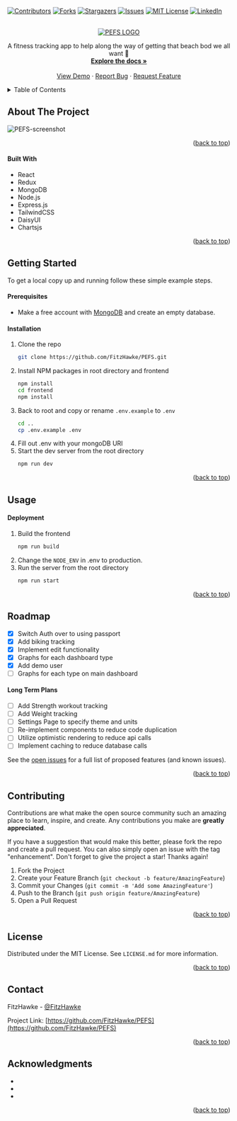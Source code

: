 <!-- Improved compatibility of back to top link: See: https://github.com/othneildrew/Best-README-Template/pull/73 -->

<a name="readme-top"></a>

<!-- PROJECT SHIELDS -->
<!--
*** I'm using markdown "reference style" links for readability.
*** Reference links are enclosed in brackets [ ] instead of parentheses ( ).
*** See the bottom of this document for the declaration of the reference variables
*** for contributors-url, forks-url, etc. This is an optional, concise syntax you may use.
*** https://www.markdownguide.org/basic-syntax/#reference-style-links
-->

[![Contributors][contributors-shield]][contributors-url]
[![Forks][forks-shield]][forks-url]
[![Stargazers][stars-shield]][stars-url]
[![Issues][issues-shield]][issues-url]
[![MIT License][license-shield]][license-url]
[![LinkedIn][linkedin-shield]][linkedin-url]

<!-- PROJECT LOGO -->
<br />
<div align="center">
  <a href="https://github.com/FitzHawke/PEFS">
    <picture>
      <source media="(prefers-color-scheme: dark)" srcset="https://user-images.githubusercontent.com/60191328/192440570-2840fb0f-8644-4584-95ff-61448ea91cb1.png">
      <source media="(prefers-color-scheme: light)" srcset="https://user-images.githubusercontent.com/60191328/192440563-fce148eb-6bd9-44c8-ac41-f4264b9ec73c.png">
      <img alt="PEFS LOGO" src="">
    </picture>
  </a>

  <p align="center">
    A fitness tracking app to help along the way of getting that beach bod we all want 💪
    <br />
    <a href="https://github.com/FitzHawke/PEFS"><strong>Explore the docs »</strong></a>
    <br />
    <br />
    <a href="https://pefs.cyclic.app/">View Demo</a>
    ·
    <a href="https://github.com/FitzHawke/PEFS/issues">Report Bug</a>
    ·
    <a href="https://github.com/FitzHawke/PEFS/issues">Request Feature</a>
  </p>
</div>

<!-- TABLE OF CONTENTS -->
<details>
  <summary>Table of Contents</summary>
  <ol>
    <li>
      <a href="#about-the-project">About The Project</a>
      <ul>
        <li><a href="#built-with">Built With</a></li>
      </ul>
    </li>
    <li>
      <a href="#getting-started">Getting Started</a>
      <ul>
        <li><a href="#prerequisites">Prerequisites</a></li>
        <li><a href="#installation">Installation</a></li>
      </ul>
    </li>
    <li><a href="#usage">Usage</a></li>
    <li><a href="#roadmap">Roadmap</a></li>
    <li><a href="#contributing">Contributing</a></li>
    <li><a href="#license">License</a></li>
    <li><a href="#contact">Contact</a></li>
    <li><a href="#acknowledgments">Acknowledgments</a></li>
  </ol>
</details>

<!-- ABOUT THE PROJECT -->

## About The Project

![PEFS-screenshot](https://user-images.githubusercontent.com/60191328/193888194-f4018be3-9e7a-4aa1-aeb3-3689cf70e512.png)

<p align="right">(<a href="#readme-top">back to top</a>)</p>

#### Built With

- React
- Redux
- MongoDB
- Node.js
- Express.js
- TailwindCSS
- DaisyUI
- Chartsjs

<p align="right">(<a href="#readme-top">back to top</a>)</p>

<!-- GETTING STARTED -->

## Getting Started

To get a local copy up and running follow these simple example steps.

#### Prerequisites

- Make a free account with [MongoDB](https://www.mongodb.com/) and create an empty database.

#### Installation

1. Clone the repo
   ```sh
   git clone https://github.com/FitzHawke/PEFS.git
   ```
2. Install NPM packages in root directory and frontend
   ```sh
   npm install
   cd frontend
   npm install
   ```
3. Back to root and copy or rename `.env.example` to `.env`
   ```sh
   cd ..
   cp .env.example .env
   ```
4. Fill out .env with your mongoDB URI
5. Start the dev server from the root directory
   ```sh
   npm run dev
   ```

<p align="right">(<a href="#readme-top">back to top</a>)</p>

<!-- USAGE EXAMPLES -->

## Usage

#### Deployment

1.  Build the frontend
    ```sh
    npm run build
    ```
2.  Change the `NODE_ENV` in .env to production.
3.  Run the server from the root directory
    ```sh
    npm run start
    ```

<p align="right">(<a href="#readme-top">back to top</a>)</p>

<!-- ROADMAP -->

## Roadmap

- [x] Switch Auth over to using passport
- [x] Add biking tracking
- [x] Implement edit functionality
- [x] Graphs for each dashboard type
- [x] Add demo user
- [ ] Graphs for each type on main dashboard

#### Long Term Plans

- [ ] Add Strength workout tracking
- [ ] Add Weight tracking
- [ ] Settings Page to specify theme and units
- [ ] Re-implement components to reduce code duplication
- [ ] Utilize optimistic rendering to reduce api calls
- [ ] Implement caching to reduce database calls

See the [open issues](https://github.com/FitzHawke/PEFS/issues) for a full list of proposed features (and known issues).

<p align="right">(<a href="#readme-top">back to top</a>)</p>

<!-- CONTRIBUTING -->

## Contributing

Contributions are what make the open source community such an amazing place to learn, inspire, and create. Any contributions you make are **greatly appreciated**.

If you have a suggestion that would make this better, please fork the repo and create a pull request. You can also simply open an issue with the tag "enhancement".
Don't forget to give the project a star! Thanks again!

1. Fork the Project
2. Create your Feature Branch (`git checkout -b feature/AmazingFeature`)
3. Commit your Changes (`git commit -m 'Add some AmazingFeature'`)
4. Push to the Branch (`git push origin feature/AmazingFeature`)
5. Open a Pull Request

<p align="right">(<a href="#readme-top">back to top</a>)</p>

<!-- LICENSE -->

## License

Distributed under the MIT License. See `LICENSE.md` for more information.

<p align="right">(<a href="#readme-top">back to top</a>)</p>

<!-- CONTACT -->

## Contact

FitzHawke - [@FitzHawke](https://twitter.com/FitzHawke)

Project Link: [https://github.com/FitzHawke/PEFS](https://github.com/FitzHawke/PEFS)

<p align="right">(<a href="#readme-top">back to top</a>)</p>

<!-- ACKNOWLEDGMENTS -->

## Acknowledgments

- []()
- []()
- []()

<p align="right">(<a href="#readme-top">back to top</a>)</p>

<!-- MARKDOWN LINKS & IMAGES -->
<!-- https://www.markdownguide.org/basic-syntax/#reference-style-links -->

[contributors-shield]: https://img.shields.io/github/contributors/FitzHawke/PEFS.svg?style=for-the-badge
[contributors-url]: https://github.com/FitzHawke/PEFS/graphs/contributors
[forks-shield]: https://img.shields.io/github/forks/FitzHawke/PEFS.svg?style=for-the-badge
[forks-url]: https://github.com/FitzHawke/PEFS/network/members
[stars-shield]: https://img.shields.io/github/stars/FitzHawke/PEFS.svg?style=for-the-badge
[stars-url]: https://github.com/FitzHawke/PEFS/stargazers
[issues-shield]: https://img.shields.io/github/issues/FitzHawke/PEFS.svg?style=for-the-badge
[issues-url]: https://github.com/FitzHawke/PEFS/issues
[license-shield]: https://img.shields.io/github/license/FitzHawke/PEFS.svg?style=for-the-badge
[license-url]: https://github.com/FitzHawke/PEFS/blob/master/LICENSE.txt
[linkedin-shield]: https://img.shields.io/badge/-LinkedIn-black.svg?style=for-the-badge&logo=linkedin&colorB=555
[linkedin-url]: https://linkedin.com/in/will-featherston
[product-screenshot]: images/screenshot.png
[next.js]: https://img.shields.io/badge/next.js-000000?style=for-the-badge&logo=nextdotjs&logoColor=white
[next-url]: https://nextjs.org/
[react.js]: https://img.shields.io/badge/React-20232A?style=for-the-badge&logo=react&logoColor=61DAFB
[react-url]: https://reactjs.org/
[vue.js]: https://img.shields.io/badge/Vue.js-35495E?style=for-the-badge&logo=vuedotjs&logoColor=4FC08D
[vue-url]: https://vuejs.org/
[angular.io]: https://img.shields.io/badge/Angular-DD0031?style=for-the-badge&logo=angular&logoColor=white
[angular-url]: https://angular.io/
[svelte.dev]: https://img.shields.io/badge/Svelte-4A4A55?style=for-the-badge&logo=svelte&logoColor=FF3E00
[svelte-url]: https://svelte.dev/
[laravel.com]: https://img.shields.io/badge/Laravel-FF2D20?style=for-the-badge&logo=laravel&logoColor=white
[laravel-url]: https://laravel.com
[bootstrap.com]: https://img.shields.io/badge/Bootstrap-563D7C?style=for-the-badge&logo=bootstrap&logoColor=white
[bootstrap-url]: https://getbootstrap.com
[jquery.com]: https://img.shields.io/badge/jQuery-0769AD?style=for-the-badge&logo=jquery&logoColor=white
[jquery-url]: https://jquery.com
